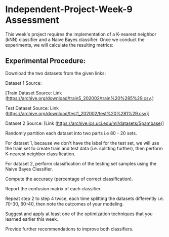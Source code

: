 # Independent-Project-Week-9 Assessment
This week's project requires the implementation of a K-nearest neighbor (kNN) classifier  and a Naive Bayes classifier. Once we conduct the experiments, we will calculate the resulting metrics:

## Experimental Procedure:

Download the two datasets from the given links:

Dataset 1 Source: 

[Train Dataset Source: Link (https://archive.org/download/train5_202002/train%20%285%29.csv.)

Test Dataset Source: Link (https://archive.org/download/test1_202002/test%20%281%29.csv)]

Dataset 2 Source: [Link (https://archive.ics.uci.edu/ml/datasets/Spambase)]

Randomly partition each dataset into two parts i.e 80 - 20  sets.

For dataset 1, because we don't have the label for the test set, we will use the train set to create train and test data (i.e. splitting further), then perform K-nearest neighbor classification.

For dataset 2, perform classification of the testing set samples using the Naive Bayes Classifier.

Compute the accuracy (percentage of correct classification).

Report the confusion matrix of each classifier.

Repeat step 2 to step 4 twice, each time splitting the datasets differently i.e. 70-30, 60-40, then note the outcomes of your modeling.

Suggest and apply at least one of the optimization techniques that you learned earlier this week.

Provide further recommendations to improve both classifiers.


